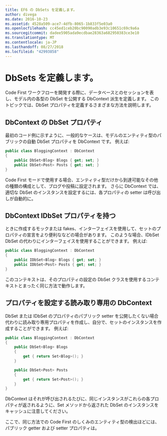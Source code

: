 ```yaml
---
title: EF6 の DbSets を定義します。
author: divega
ms.date: 2016-10-23
ms.assetid: 4528a509-ace7-4dfb-8065-1b833f5e03a0
ms.openlocfilehash: cc45ed1ceb20bc90090adb3e93c10651c69c9a6a
ms.sourcegitcommit: dadee5905ada9ecdbae28363a682950383ce3e10
ms.translationtype: MT
ms.contentlocale: ja-JP
ms.lasthandoff: 08/27/2018
ms.locfileid: "42993858"
---
```

# <a name="defining-dbsets"></a>DbSets を定義します。
Code First ワークフローを開発する際に、データベースとのセッションを表し、モデル内の各型の DbSet を公開する DbContext 派生を定義します。 このトピックでは、DbSet プロパティを定義するさまざまな方法を説明します。  

## <a name="dbcontext-with-dbset-properties"></a>DbContext の DbSet プロパティ  

最初のコード例に示すように、一般的なケースは、モデルのエンティティ型のパブリックの自動 DbSet プロパティを DbContext です。 例えば:  

``` csharp
public class BloggingContext : DbContext
{
    public DbSet<Blog> Blogs { get; set; }
    public DbSet<Post> Posts { get; set; }
}
```  

Code First モードで使用する場合、エンティティ型だけから到達可能なその他の種類の構成として、ブログや投稿に設定されます。 さらに DbContext では、適切な DbSet のインスタンスを設定するには、各プロパティの setter は呼び出しが自動的に。  

## <a name="dbcontext-with-idbset-properties"></a>DbContext IDbSet プロパティを持つ  

ときに作成するモックまたは fakes、インターフェイスを使用して、セットのプロパティの宣言をより便利ななどの場合があります。 このような場合、IDbSet DbSet の代わりにインターフェイスを使用することができます。 例えば:  

``` csharp
public class BloggingContext : DbContext
{
    public IDbSet<Blog> Blogs { get; set; }
    public IDbSet<Post> Posts { get; set; }
}
```  

このコンテキストは、そのプロパティの設定の DbSet クラスを使用するコンテキストとまったく同じ方法で動作します。  

## <a name="dbcontext-with-read-only-set-properties"></a>プロパティを設定する読み取り専用の DbContext  

DbSet または IDbSet のプロパティのパブリック setter を公開したくない場合代わりに読み取り専用プロパティを作成し、自分で、セットのインスタンスを作成することができます。 例えば:  

``` csharp
public class BloggingContext : DbContext
{
    public DbSet<Blog> Blogs
    {
        get { return Set<Blog>(); }
    }

    public DbSet<Post> Posts
    {
        get { return Set<Post>(); }
    }
}
```  

DbContext はそれが呼び出されるたびに、同じインスタンスがこれらの各プロパティが返されるように、Set メソッドから返された DbSet のインスタンスをキャッシュに注意してください。  

ここで、同じ方法での Code First のしくみのエンティティ型の検出ほどには、パブリック getter および setter プロパティは。  
